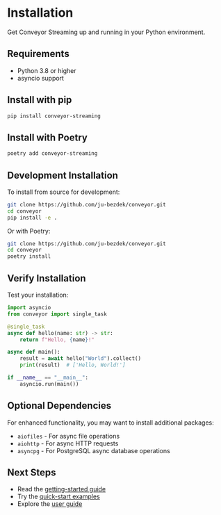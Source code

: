 # Installation

Get Conveyor Streaming up and running in your Python environment.

## Requirements

- Python 3.8 or higher
- asyncio support

## Install with pip

```bash
pip install conveyor-streaming
```

## Install with Poetry

```bash
poetry add conveyor-streaming
```

## Development Installation

To install from source for development:

```bash
git clone https://github.com/ju-bezdek/conveyor.git
cd conveyor
pip install -e .
```

Or with Poetry:

```bash
git clone https://github.com/ju-bezdek/conveyor.git
cd conveyor
poetry install
```

## Verify Installation

Test your installation:

```python
import asyncio
from conveyor import single_task

@single_task
async def hello(name: str) -> str:
    return f"Hello, {name}!"

async def main():
    result = await hello("World").collect()
    print(result)  # ['Hello, World!']

if __name__ == "__main__":
    asyncio.run(main())
```

## Optional Dependencies

For enhanced functionality, you may want to install additional packages:

- `aiofiles` - For async file operations
- `aiohttp` - For async HTTP requests
- `asyncpg` - For PostgreSQL async database operations

## Next Steps

- Read the [getting-started guide](getting-started.md)
- Try the [quick-start examples](quick-start.md)
- Explore the [user guide](user-guide/index.md)